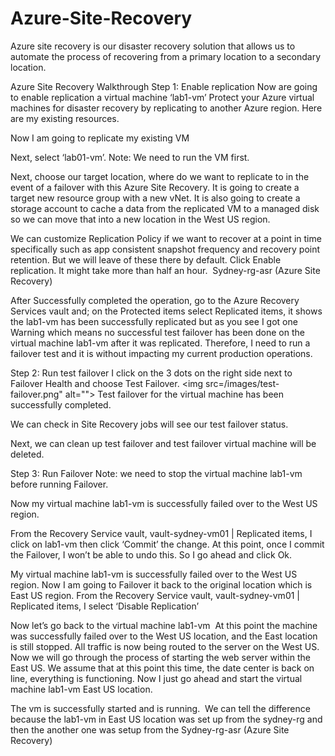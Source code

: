 # Azure-Site-Recovery
Azure site recovery is our disaster recovery solution that allows us to automate the process of recovering from a primary location to a secondary location.

Azure Site Recovery Walkthrough
Step 1: Enable replication
Now are going to enable replication a virtual machine ‘lab1-vm’
Protect your Azure virtual machines for disaster recovery by replicating to another Azure region.
Here are my existing resources.
<img src="images/my-existing-resource-group.png" alt="">

Now I am going to replicate my existing VM
<img src="images/enable-replication.png" alt="">

Next, select ‘lab01-vm’. 
Note: We need to run the VM first.
<img src="images/lab1-vm-replication.png" alt="">

Next, choose our target location, where do we want to replicate to in the event of a failover with this Azure Site Recovery.
It is going to create a target new resource group with a new vNet. It is also going to create a storage account to cache a data from the replicated VM to a managed disk so we can move that into a new location in the West US region.
<img src="images/config-replication-to-WestUS.png" alt="">

We can customize Replication Policy if we want to recover at a point in time specifically such as app consistent snapshot frequency and recovery point retention. But we will leave of these there by default. Click Enable replication. It might take more than half an hour.
<img src="images/replication-policy.png" alt="">
Sydney-rg-asr (Azure Site Recovery)
<img src="images/sydney-rg-asr.png" alt="">

After Successfully completed the operation, go to the Azure Recovery Services vault and; on the Protected items select Replicated items, it shows the lab1-vm has been successfully replicated but as you see I got one Warning which means no successful test failover has been done on the virtual machine lab1-vm after it was replicated.
Therefore, I need to run a failover test and it is without impacting my current production operations.
<img src="images/failover-warning.png" alt="">

Step 2: Run test failover
I click on the 3 dots on the right side next to Failover Health and choose Test Failover.
<img src=/images/test-failover.png" alt="">
Test failover for the virtual machine has been successfully completed.
<img src="images/test-failover-completed.png" alt="">

We can check in Site Recovery jobs will see our test failover status.
<img src="images/failover-check-siterecoveryjobs.png" alt="">
<img src="images/vault-sysdney-vm01-update.png" alt="">
<img src="images/vault-sysdney-vm01-healthy.png" alt="">

Next, we can clean up test failover and test failover virtual machine will be deleted.
<img src="images/test-failover-cleanup.png" alt="">

Step 3: Run Failover
Note: we need to stop the virtual machine lab1-vm before running Failover.
<img src="images/run-failover.png" alt="">
<img src="images/failover-succeed.png" alt="">

Now my virtual machine lab1-vm is successfully failed over to the West US region.
<img src="images/failover-completed.png" alt="">

From the Recovery Service vault, vault-sydney-vm01 | Replicated items, I click on lab1-vm then click ‘Commit’ the change. At this point, once I commit the Failover, I won’t be able to undo this. So I go ahead and click Ok.
<img src="images/commit-failover.png" alt="">

My virtual machine lab1-vm is successfully failed over to the West US region. Now I am going to Failover it back to the original location which is East US region.
From the Recovery Service vault, vault-sydney-vm01 | Replicated items, I select ‘Disable Replication’
<img src="images/disable-replication.png" alt="">

Now let’s go back to the virtual machine lab1-vm
<img src="images/vms-update.png" alt="">
At this point the machine was successfully failed over to the West US location, and the East location is still stopped. All traffic is now being routed to the server on the West US.
Now we will go through the process of starting the web server within the East US. We assume that at this point this time, the date center is back on line, everything is functioning. Now I just go ahead and start the virtual machine lab1-vm East US location.
<img src="images/vm-westus.png" alt="">
<img src="images/vm-eastus.png" alt="">

The vm is successfully started and is running.
<img src="images/vms-running.png" alt="">
We can tell the difference because the lab1-vm in East US location was set up from the sydney-rg and then the another one was setup from the Sydney-rg-asr (Azure Site Recovery)

